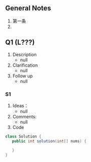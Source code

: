 ## General Notes
1. 第一条
2. 
## Q1 (L???)
1. Description
   - null
2. Clarification
   - null
3. Follow up
   - null
### S1
1. Ideas：
   - null
2. Comments:
   - null
3. Code
```java
class Solution {
   public int solution(int[] nums) {

   }
}
```


